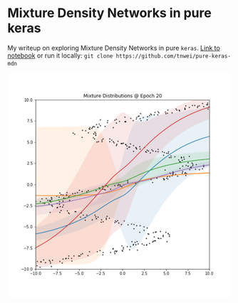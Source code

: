 # Mixture Density Networks in pure keras

My writeup on exploring Mixture Density Networks in pure `keras`. [Link to notebook](main.ipynb) or run it locally: `git clone https://github.com/tnwei/pure-keras-mdn`

![distributions_vs_epochs.gif](distributions_vs_epochs.gif)